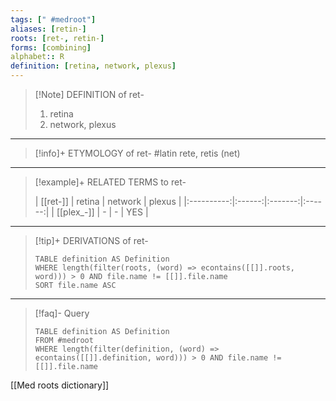 ```yaml
---
tags: [" #medroot"]
aliases: [retin-]
roots: [ret-, retin-]
forms: [combining]
alphabet:: R
definition: [retina, network, plexus]
---
```

>[!Note] DEFINITION of ret-
>1. retina
>2. network, plexus
_____
>[!info]+ ETYMOLOGY of ret-
>#latin rete, retis (net)
_____
>[!example]+ RELATED TERMS to ret-
>
>|  [[ret-]]  | retina | network | plexus |
|:----------:|:------:|:-------:|:------:|
| [[plex_-]] |   -    |    -    | YES       |
_____
>[!tip]+ DERIVATIONS of ret-
>```dataview
>TABLE definition AS Definition 
>WHERE length(filter(roots, (word) => econtains([[]].roots, word))) > 0 AND file.name != [[]].file.name
>SORT file.name ASC
>```
___
>[!faq]- Query
>```dataview
>TABLE definition AS Definition
>FROM #medroot
>WHERE length(filter(definition, (word) => econtains([[]].definition, word))) > 0 AND file.name != [[]].file.name
>```

[[Med roots dictionary]]